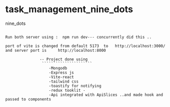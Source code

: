 # task_management_nine_dots
nine_dots
`````````

Run both server using :  npm run dev--- concurrently did this ..

port of vite is changed from default 5173  to   http://localhost:3000/ 
and server port is     http://localhost:8000

               -- Project done using 
                ``````````````````````
                   -Mongodb 
                   -Express js
                   -Vite-react
                   -tailwind css
                   -toastify for notifying
                   -redux tooklit -
                   -Api integrated with ApiSlices ..and made hook and passed to components




